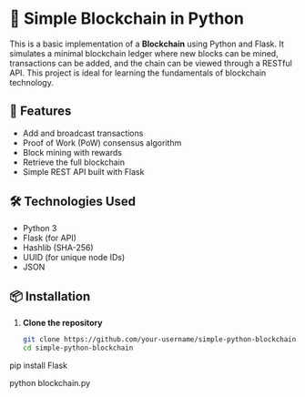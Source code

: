 # 🧱 Simple Blockchain in Python

This is a basic implementation of a **Blockchain** using Python and Flask. It simulates a minimal blockchain ledger where new blocks can be mined, transactions can be added, and the chain can be viewed through a RESTful API. This project is ideal for learning the fundamentals of blockchain technology.

## 🚀 Features

- Add and broadcast transactions
- Proof of Work (PoW) consensus algorithm
- Block mining with rewards
- Retrieve the full blockchain
- Simple REST API built with Flask

## 🛠️ Technologies Used

- Python 3
- Flask (for API)
- Hashlib (SHA-256)
- UUID (for unique node IDs)
- JSON

## 📦 Installation

1. **Clone the repository**
   ```bash
   git clone https://github.com/your-username/simple-python-blockchain.git
   cd simple-python-blockchain


pip install Flask


python blockchain.py
